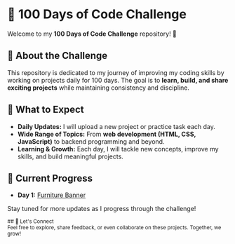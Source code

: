 # 💯 100 Days of Code Challenge  

Welcome to my **100 Days of Code Challenge** repository! 🎯  

## 📌 About the Challenge  
This repository is dedicated to my journey of improving my coding skills by working on projects daily for 100 days. The goal is to **learn, build, and share exciting projects** while maintaining consistency and discipline.  

## 🚀 What to Expect  
- **Daily Updates:** I will upload a new project or practice task each day.  
- **Wide Range of Topics:** From **web development (HTML, CSS, JavaScript)** to backend programming and beyond.  
- **Learning & Growth:** Each day, I will tackle new concepts, improve my skills, and build meaningful projects.  

## 🌟 Current Progress  
- **Day 1:** [Furniture Banner](https://github.com/Sumaiyaa98/100DaysChallenge/tree/main/Day1)  

Stay tuned for more updates as I progress through the challenge!  

<sub>## 🤝 Let's Connect  
Feel free to explore, share feedback, or even collaborate on these projects. Together, we grow!</sub>
